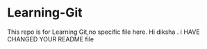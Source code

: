 # Learning-Git
This repo is for Learning Git,no specific file here.
Hi diksha . i HAVE CHANGED YOUR README file

